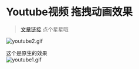 # Youtube视频 拖拽动画效果

>[文章链接](https://juejin.im/post/5c724ddfe51d4544fe638217)  点个星星哦

![youtube2.gif](https://user-gold-cdn.xitu.io/2019/2/24/1691e802b85fca34?w=240&h=400&f=gif&s=2200476)

这个是原生的效果       
![youtube1.gif](https://user-gold-cdn.xitu.io/2019/2/24/1691e802b8675800?w=240&h=400&f=gif&s=2119576)
